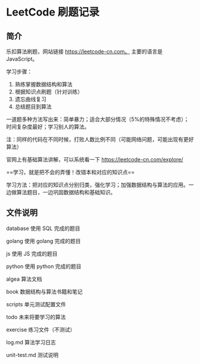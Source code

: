 # LeetCode 刷题记录

## 简介

乐扣算法刷题，网站链接 https://leetcode-cn.com。 主要的语言是 JavaScript。

学习步骤：

1. 熟练掌握数据结构和算法
2. 根据知识点刷题（针对训练）
3. 遗忘曲线复习
4. 总结题目到算法

一道题多种方法写出来：简单暴力；适合大部分情况（5%的特殊情况不考虑）；时间复杂度最好；学习别人的算法。

注：同样的代码在不同时候，打败人数比例不同（可能网络问题，可能出现有更好算法）

官网上有基础算法讲解，可以系统看一下 https://leetcode-cn.com/explore/

==学习，就是把不会的弄懂！改错本和对应的知识点==

学习方法：把对应的知识点分别归类，强化学习；加强数据结构与算法的应用。一边做算法题目，一边巩固数据结构和基础知识。


## 文件说明

database 使用 SQL 完成的题目

golang 使用 golang 完成的题目

js 使用 JS 完成的题目

python 使用 python 完成的题目

algea 算法文档

book 数据结构与算法书籍和笔记

scripts 单元测试配置文件

todo 未来将要学习的算法

exercise 练习文件（不测试）

log.md 算法学习日志

unit-test.md 测试说明
